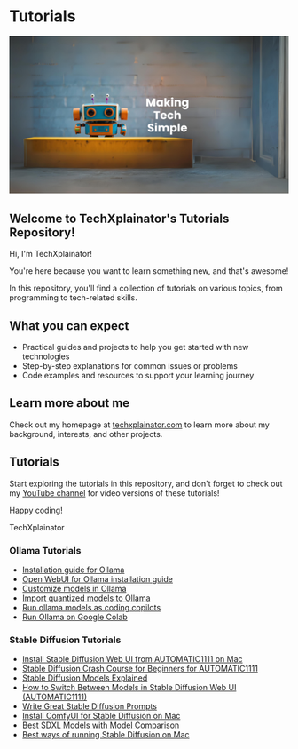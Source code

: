 # Tutorials
![TechXplainator-Banner](/page-assets/TechXplainator-Banner.png)

## Welcome to TechXplainator's Tutorials Repository!

Hi, I'm TechXplainator!

You're here because you want to learn something new, and that's awesome! 

In this repository, you'll find a collection of tutorials on various topics, from programming to tech-related skills.

## What you can expect

* Practical guides and projects to help you get started with new technologies
* Step-by-step explanations for common issues or problems
* Code examples and resources to support your learning journey

## Learn more about me

Check out my homepage at [techxplainator.com](https://techxplainator.com/) to learn more about my background, interests, and other projects.

## Tutorials

Start exploring the tutorials in this repository, and don't forget to check out my [YouTube channel](https://www.youtube.com/@TechXplainator) for video versions of these tutorials!

Happy coding!

TechXplainator

### Ollama Tutorials
* [Installation guide for Ollama](/ollama/install-ollama/README.md)
* [Open WebUI for Ollama installation guide](/ollama/open-webui/README.md)
* [Customize models in Ollama](/ollama/customize-models/README.md)
* [Import quantized models to Ollama](/ollama/import-quantized-models-to-ollama/README.md)
* [Run ollama models as coding copilots](/ollama/ollama-copilot/README.MD)
* [Run Ollama on Google Colab](/ollama/ollama-on-colab/README.md)

### Stable Diffusion Tutorials
* [Install Stable Diffusion Web UI from AUTOMATIC1111 on Mac](/stable-diffusion/install-automatic-1111/README.md)
* [Stable Diffusion Crash Course for Beginners for AUTOMATIC1111](/stable-diffusion/crash-course-for-beginners/README.md)
* [Stable Diffusion Models Explained](/stable-diffusion/stable-diffusion-models-explained/README.md)
* [How to Switch Between Models in Stable Diffusion Web UI (AUTOMATIC1111)](/stable-diffusion/switch-between-models-in-AUTOMATIC1111/)
* [Write Great Stable Diffusion Prompts](/stable-diffusion/write-better-prompts-for-stable-diffusion/README.md)
* [Install ComfyUI for Stable Diffusion on Mac](/stable-diffusion/install-comfyui/README.md)
* [Best SDXL Models with Model Comparison](/stable-diffusion/best-sdxl-models/README.md)
* [Best ways of running Stable Diffusion on Mac](/stable-diffusion/best-ways-of-running-sdxl-on-mac/README.md)